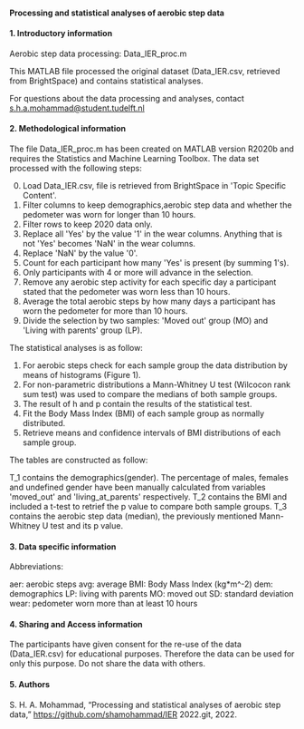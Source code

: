 #### Processing and statistical analyses of aerobic step data

#### 1. Introductory information
Aerobic step data processing: Data_IER_proc.m

This MATLAB file processed the original dataset (Data_IER.csv, retrieved from BrightSpace) and contains statistical analyses. 

For questions about the data processing and analyses, contact s.h.a.mohammad@student.tudelft.nl

#### 2. Methodological information
The file Data_IER_proc.m has been created on MATLAB version R2020b and requires the Statistics and Machine Learning Toolbox.
The data set processed with the following steps:

0) Load Data_IER.csv, file is retrieved from BrightSpace in 'Topic Specific Content'.
1) Filter columns to keep demographics,aerobic step data and whether the pedometer was worn for longer than 10 hours.
2) Filter rows to keep 2020 data only.
3) Replace all 'Yes' by the value '1' in the wear columns. Anything that is not 'Yes' becomes 'NaN' in the wear columns.
4) Replace 'NaN' by the value '0'.
5) Count for each participant how many 'Yes' is present (by summing 1's).
6) Only participants with 4 or more will advance in the selection.
7) Remove any aerobic step activity for each specific day a participant stated that the pedometer was worn less than 10 hours.
8) Average the total aerobic steps by how many days a participant has worn the pedometer for more than 10 hours.
9) Divide the selection by two samples: 'Moved out' group (MO) and 'Living with parents' group (LP).

The statistical analyses is as follow:

1) For aerobic steps check for each sample group the data distribution by means of histograms (Figure 1).
2) For non-parametric distributions a Mann-Whitney U test (Wilcocon rank sum test) was used to compare the medians of both sample groups.
3) The result of h and p contain the results of the statistical test.
4) Fit the Body Mass Index (BMI) of each sample group as normally distributed.
5) Retrieve means and confidence intervals of BMI distributions of each sample group.

The tables are constructed as follow:

T_1 contains the demographics(gender). The percentage of males, females and undefined gender have been manually calculated from variables 'moved_out' and 'living_at_parents' respectively.
T_2 contains the BMI and included a t-test to retrief the p value to compare both sample groups.
T_3 contains the aerobic step data (median), the previously mentioned Mann-Whitney U test and its p value. 

#### 3. Data specific information

Abbreviations:

aer: aerobic steps
avg: average
BMI: Body Mass Index (kg*m^-2)
dem: demographics
LP: living with parents
MO: moved out
SD: standard deviation
wear: pedometer worn more than at least 10 hours


#### 4. Sharing and Access information
The participants have given consent for the re-use of the data (Data_IER.csv) for educational purposes. Therefore the data can be used for only this purpose. Do not share the data with others.

#### 5. Authors
S. H. A. Mohammad, “Processing and statistical analyses of aerobic step data,” https://github.com/shamohammad/IER 2022.git, 2022.